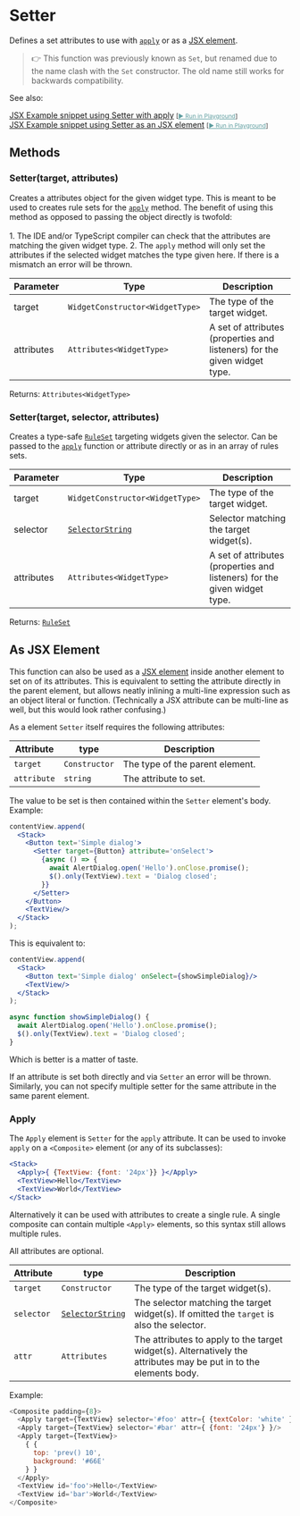 ---
---
# Setter

Defines a set attributes to use with [`apply`](./Composite.md#applyrules) or as a [JSX element](../declarative-ui.md#jsx-specifics).

> :point_right: This function was previously known as `Set`, but renamed due to the name clash with the `Set` constructor. The old name still works for backwards compatibility.



See also:
  
[<span class='language jsx'>JSX</span> Example snippet using Setter with apply](https://github.com/eclipsesource/tabris-js/tree/v3.10.0/snippets/layout-dynamic.jsx) <span style="font-size: 75%;">[<a href="https://playground.tabris.com/?gitref=v3.10.0&snippet=layout-dynamic.jsx" style="color: cadetblue;">► Run in Playground</a>]</span>  
[<span class='language jsx'>JSX</span> Example snippet using Setter as an JSX element](https://github.com/eclipsesource/tabris-js/tree/v3.10.0/snippets/collectionview.jsx) <span style="font-size: 75%;">[<a href="https://playground.tabris.com/?gitref=v3.10.0&snippet=collectionview.jsx" style="color: cadetblue;">► Run in Playground</a>]</span>

## Methods

### Setter(target, attributes)



Creates a attributes object for the given widget type. This is meant to be used to creates rule sets for the [`apply`](./Composite.md#applyrules) method. The benefit of using this method as opposed to passing the object directly is twofold: <br/><br/>1. The IDE and/or TypeScript compiler can check that the attributes are matching the given widget type.
2. The `apply` method will only set the attributes if the selected widget matches the type given here. If there is a mismatch an error will be thrown.


Parameter|Type|Description
-|-|-
target | <code style="white-space: nowrap">WidgetConstructor&lt;WidgetType&gt;</code> | The type of the target widget.
attributes | <code style="white-space: nowrap">Attributes&lt;WidgetType&gt;</code> | A set of attributes (properties and listeners) for the given widget type.


Returns: <code style="white-space: nowrap">Attributes&lt;WidgetType&gt;</code>

### Setter(target, selector, attributes)



Creates a type-safe [`RuleSet`](./Composite.md#ruleset) targeting widgets given the selector. Can be passed to the [`apply`](./Composite.md#applyoptions-rules) function or attribute directly or as in an array of rules sets.


Parameter|Type|Description
-|-|-
target | <code style="white-space: nowrap">WidgetConstructor&lt;WidgetType&gt;</code> | The type of the target widget.
selector | <code style="white-space: nowrap"><a href="../selector.html" title="More about selectors">SelectorString</a></code> | Selector matching the target widget(s).
attributes | <code style="white-space: nowrap">Attributes&lt;WidgetType&gt;</code> | A set of attributes (properties and listeners) for the given widget type.


Returns: <code style="white-space: nowrap"><a href="Composite.html#ruleset" title="Composite Class Type">RuleSet</a></code>



## As JSX Element

This function can also be used as a [JSX element](../declarative-ui.md#jsx-specifics) inside another element to set on of its attributes. This is equivalent to setting the attribute directly in the parent element, but allows neatly inlining a multi-line expression such as an object literal or function. (Technically a JSX attribute can be multi-line as well, but this would look rather confusing.)

As a element `Setter` itself requires the following attributes:

Attribute | type | Description
-|-|-
`target`| `Constructor` | The type of the parent element.
`attribute`| `string` | The attribute to set.

The value to be set is then contained within the `Setter` element's body. Example:

```jsx
contentView.append(
  <Stack>
    <Button text='Simple dialog'>
      <Setter target={Button} attribute='onSelect'>
        {async () => {
          await AlertDialog.open('Hello').onClose.promise();
          $().only(TextView).text = 'Dialog closed';
        }}
      </Setter>
    </Button>
    <TextView/>
  </Stack>
);
```

This is equivalent to:

```jsx
contentView.append(
  <Stack>
    <Button text='Simple dialog' onSelect={showSimpleDialog}/>
    <TextView/>
  </Stack>
);

async function showSimpleDialog() {
  await AlertDialog.open('Hello').onClose.promise();
  $().only(TextView).text = 'Dialog closed';
}
```

Which is better is a matter of taste.

If an attribute is set both directly and via `Setter` an error will be thrown. Similarly, you can not specify multiple setter for the same attribute in the same parent element.

### Apply

The `Apply` element is `Setter` for the `apply` attribute. It can be used to invoke `apply` on a `<Composite>` element (or any of its subclasses):

```jsx
<Stack>
  <Apply>{ {TextView: {font: '24px'}} }</Apply>
  <TextView>Hello</TextView>
  <TextView>World</TextView>
</Stack>
```

Alternatively it can be used with attributes to create a single rule. A single composite can contain multiple `<Apply>` elements, so this syntax still allows multiple rules.

All attributes are optional.

Attribute | type | Description
-|-|-
`target`| `Constructor` | The type of the target widget(s).
`selector`| [`SelectorString`](./../selector.md) | The selector matching the target widget(s). If omitted the `target` is also the selector.
`attr`| `Attributes` | The attributes to apply to the target widget(s). Alternatively the attributes may be put in to the elements body.

Example:

```js
<Composite padding={8}>
  <Apply target={TextView} selector='#foo' attr={ {textColor: 'white' } }/>
  <Apply target={TextView} selector='#bar' attr={ {font: '24px'} }/>
  <Apply target={TextView}>
    { {
      top: 'prev() 10',
      background: '#66E'
    } }
  </Apply>
  <TextView id='foo'>Hello</TextView>
  <TextView id='bar'>World</TextView>
</Composite>
```

